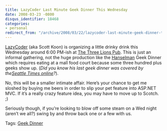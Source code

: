 ```yaml
---
title: LazyCoder Last Minute Geek Dinner This Wednesday
date: 2008-03-23 -0800
disqus_identifier: 18468
categories:
- personal
redirect_from: "/archive/2008/03/22/lazycoder-last-minute-geek-dinner-this-weekend.aspx/"
---
```


[LazyCoder](http://www.lazycoder.com/weblog/ "LazyCoder") (aka Scott
Koon) is organizing a little drinky drink this Wednesday around 6:00
PM-ish at [The Three Lions
Pub](http://thethreelionspub.com/thethreelionspub.htm "The Three Lions Pub").
This is just an informal gathering, not the huge production like the
[Hanselman](http://hanselman.com/blog/ "Scott Hanselman") Geek Dinner
which requires eating at a mall food court because some three hundred
plus geeks show up. (*Did you know his last geek dinner was covered by
the*[*Seattle Times
online*](http://blog.seattletimes.nwsource.com/brierdudley/2007/09/hanselman_in_town_for_seattle_1.html "Hanselman In Town")*?*).

No, this will be a smaller intimate affair. Here’s your chance to get me
sloshed by buying me beers in order to slip your pet feature into
ASP.NET MVC. If it’s a really crazy feature idea, you may have to move
up to Scotch. ;)

Seriously though, if you’re looking to blow off some steam on a Wed
night (aren’t we all?) swing by and throw back one or a few with us.

Tags: [Geek
Dinner](http://technorati.com/tags/Geek%20Dinner/ "Geek Dinner tag")

